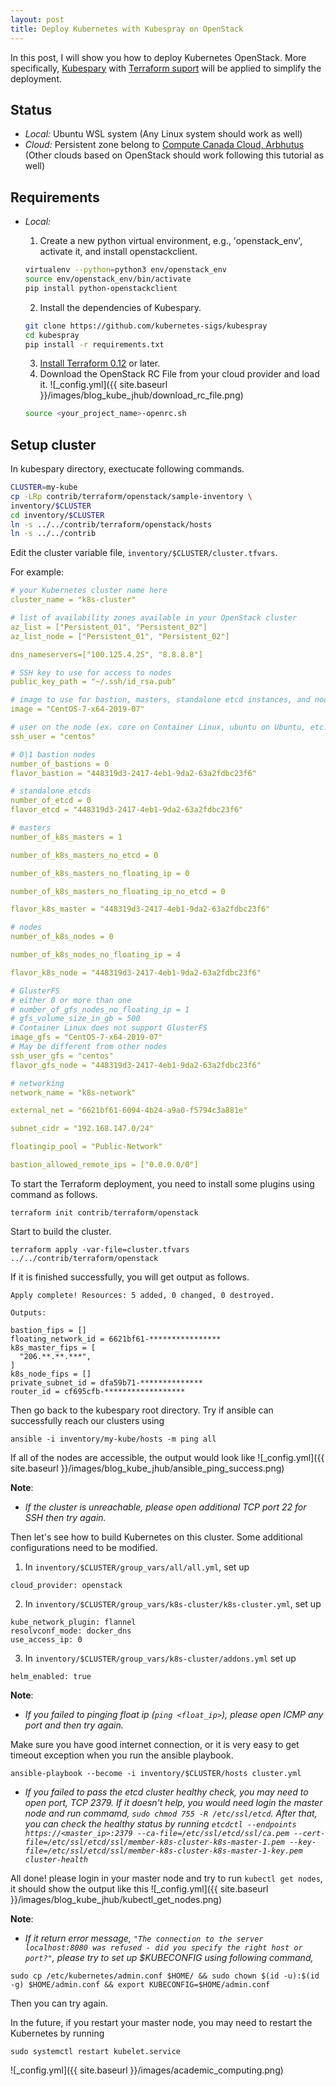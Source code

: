 ```yaml
---
layout: post
title: Deploy Kubernetes with Kubespray on OpenStack
---
```


In this post, I will show you how to deploy Kubernetes OpenStack.
More specifically, [Kubespary](https://github.com/kubernetes-sigs/kubespray) with 
[Terraform suport](https://github.com/kubernetes-sigs/kubespray/tree/master/contrib/terraform) will be applied to simplify the deployment.

## Status

- *Local:* Ubuntu WSL system (Any Linux system should work as well)
- *Cloud:* Persistent zone belong to [Compute Canada Cloud, Arbhutus](https://arbutus.cloud.computecanada.ca/) 
(Other clouds based on OpenStack should work following this tutorial as well)

## Requirements

- *Local:*

  1. Create a new python virtual environment, e.g., 'openstack_env', activate it, and install openstackclient.
  ```bash
  virtualenv --python=python3 env/openstack_env
  source env/openstack_env/bin/activate
  pip install python-openstackclient
  ```
  2. Install the dependencies of Kubespary.
  ```bash
  git clone https://github.com/kubernetes-sigs/kubespray
  cd kubespray
  pip install -r requirements.txt
  ```
  3. [Install Terraform 0.12](https://www.terraform.io/intro/getting-started/install.html) or later.
  4. Download the OpenStack RC File from your cloud provider and load it.
  ![_config.yml]({{ site.baseurl }}/images/blog_kube_jhub/download_rc_file.png)
  ```bash
  source <your_project_name>-openrc.sh
  ```
  
## Setup cluster

In kubespary directory, exectucate following commands.
  ```bash
  CLUSTER=my-kube
  cp -LRp contrib/terraform/openstack/sample-inventory \
  inventory/$CLUSTER
  cd inventory/$CLUSTER
  ln -s ../../contrib/terraform/openstack/hosts
  ln -s ../../contrib
  ```
Edit the cluster variable file, `inventory/$CLUSTER/cluster.tfvars`.

For example:
```yaml
# your Kubernetes cluster name here
cluster_name = "k8s-cluster"

# list of availability zones available in your OpenStack cluster
az_list = ["Persistent_01", "Persistent_02"]
az_list_node = ["Persistent_01", "Persistent_02"]

dns_nameservers=["100.125.4.25", "8.8.8.8"]

# SSH key to use for access to nodes
public_key_path = "~/.ssh/id_rsa.pub"

# image to use for bastion, masters, standalone etcd instances, and nodes
image = "CentOS-7-x64-2019-07"

# user on the node (ex. core on Container Linux, ubuntu on Ubuntu, etc.)
ssh_user = "centos"

# 0|1 bastion nodes
number_of_bastions = 0
flavor_bastion = "448319d3-2417-4eb1-9da2-63a2fdbc23f6"

# standalone etcds
number_of_etcd = 0
flavor_etcd = "448319d3-2417-4eb1-9da2-63a2fdbc23f6"

# masters
number_of_k8s_masters = 1

number_of_k8s_masters_no_etcd = 0

number_of_k8s_masters_no_floating_ip = 0

number_of_k8s_masters_no_floating_ip_no_etcd = 0

flavor_k8s_master = "448319d3-2417-4eb1-9da2-63a2fdbc23f6"

# nodes
number_of_k8s_nodes = 0

number_of_k8s_nodes_no_floating_ip = 4

flavor_k8s_node = "448319d3-2417-4eb1-9da2-63a2fdbc23f6"

# GlusterFS
# either 0 or more than one
# number_of_gfs_nodes_no_floating_ip = 1
# gfs_volume_size_in_gb = 500
# Container Linux does not support GlusterFS
image_gfs = "CentOS-7-x64-2019-07"
# May be different from other nodes
ssh_user_gfs = "centos"
flavor_gfs_node = "448319d3-2417-4eb1-9da2-63a2fdbc23f6"

# networking
network_name = "k8s-network"

external_net = "6621bf61-6094-4b24-a9a0-f5794c3a881e"

subnet_cidr = "192.168.147.0/24"

floatingip_pool = "Public-Network"

bastion_allowed_remote_ips = ["0.0.0.0/0"]

```
To start the Terraform deployment, you need to install some plugins using command as follows.
```
terraform init contrib/terraform/openstack
```
Start to build the cluster.
```
terraform apply -var-file=cluster.tfvars ../../contrib/terraform/openstack
```
If it is finished successfully, you will get output as follows.
```
Apply complete! Resources: 5 added, 0 changed, 0 destroyed.

Outputs:

bastion_fips = []
floating_network_id = 6621bf61-****************
k8s_master_fips = [
  "206.**.**.***",
]
k8s_node_fips = []
private_subnet_id = dfa59b71-**************
router_id = cf695cfb-******************
```
Then go back to the kubespary root directory. Try if ansible can successfully reach our clusters using
```
ansible -i inventory/my-kube/hosts -m ping all
```
If all of the nodes are accessible, the output would look like
![_config.yml]({{ site.baseurl }}/images/blog_kube_jhub/ansible_ping_success.png)

**Note**:

- *If the cluster is unreachable, please open additional TCP port 22 for SSH  then try again.*

Then let's see how to build Kubernetes on this cluster. Some additional configurations need to be modified.

1. In `inventory/$CLUSTER/group_vars/all/all.yml`, set up 
```
cloud_provider: openstack
```

2. In `inventory/$CLUSTER/group_vars/k8s-cluster/k8s-cluster.yml`, set up 
```
kube_network_plugin: flannel
resolvconf_mode: docker_dns
use_access_ip: 0
```

3. In `inventory/$CLUSTER/group_vars/k8s-cluster/addons.yml` set up 
```
helm_enabled: true
```

**Note**:
- *If you failed to pinging float ip (`ping <float_ip>`), please open ICMP any port and then try again.*

Make sure you have good internet connection, or it is very easy to get timeout exception when you run the ansible playbook.
```
ansible-playbook --become -i inventory/$CLUSTER/hosts cluster.yml
```
- *If you failed to pass the etcd cluster healthy check, you may need to open port, TCP 2379. If it doesn't help, you would need login the master node 
and run commamd, `sudo chmod 755 -R /etc/ssl/etcd`. After that, you can check the healthy status by running
`etcdctl --endpoints https://<master_ip>:2379 --ca-file=/etc/ssl/etcd/ssl/ca.pem --cert-file=/etc/ssl/etcd/ssl/member-k8s-cluster-k8s-master-1.pem --key-file=/etc/ssl/etcd/ssl/member-k8s-cluster-k8s-master-1-key.pem cluster-health`*

All done! please login in your master node and try to run `kubectl get nodes`, it should show the output like this
![_config.yml]({{ site.baseurl }}/images/blog_kube_jhub/kubectl_get_nodes.png)

**Note**:
- *If it return error message, 
`"The connection to the server localhost:8080 was refused - did you specify the right host or port?"`, 
please try to set up $KUBECONFIG using following command,*
```
sudo cp /etc/kubernetes/admin.conf $HOME/ && sudo chown $(id -u):$(id -g) $HOME/admin.conf && export KUBECONFIG=$HOME/admin.conf
```

Then you can try again.

In the future, if you restart your master node, you may need to restart the Kubernetes by running 
```
sudo systemctl restart kubelet.service
```

![_config.yml]({{ site.baseurl }}/images/academic_computing.png)
